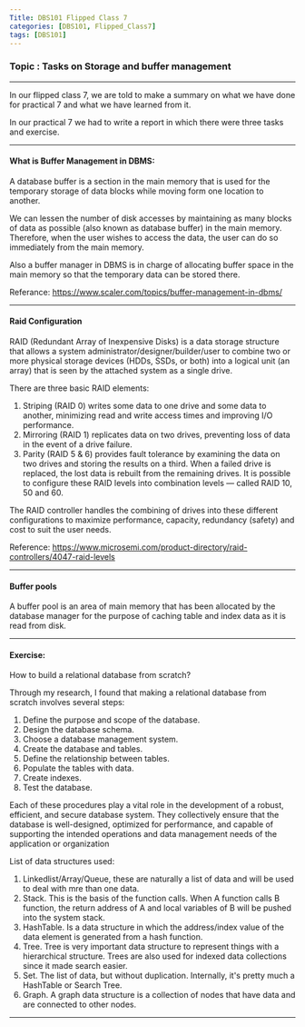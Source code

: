```yaml
---
Title: DBS101 Flipped Class 7
categories: [DBS101, Flipped_Class7]
tags: [DBS101]
---
```


### Topic : Tasks on Storage and buffer management
----
In our flipped class 7, we are told to make a summary on what we have done for practical 7 and what we have learned from it.

In our practical 7 we had to write a report in which there were three tasks and exercise.

---
#### What is Buffer Management in DBMS:
A database buffer is a section in the main memory that is used for the temporary storage of data blocks while moving form one location to another. 

We can lessen the number of disk accesses by maintaining as many blocks of data as possible (also known as database buffer) in the main memory. Therefore, when the user wishes to access the data, the user can do so immediately from the main memory. 

Also a buffer manager in DBMS is in charge of allocating buffer space in the main memory so that the temporary data can be stored there.

Referance: 
https://www.scaler.com/topics/buffer-management-in-dbms/

---
#### Raid Configuration
RAID (Redundant Array of Inexpensive Disks) is a data storage structure that allows a system administrator/designer/builder/user to combine two or more physical storage devices (HDDs, SSDs, or both) into a logical unit (an array) that is seen by the attached system as a single drive.

There are three basic RAID elements:

1. Striping (RAID 0) writes some data to one drive and some data to another, minimizing read and write access times and improving I/O performance.
2. Mirroring (RAID 1) replicates data on two drives, preventing loss of data in the event of a drive failure.
3. Parity (RAID 5 & 6) provides fault tolerance by examining the data on two drives and storing the results on a third. When a failed drive is replaced, the lost data is rebuilt from the remaining drives.
It is possible to configure these RAID levels into combination levels — called RAID 10, 50 and 60.

The RAID controller handles the combining of drives into these different configurations to maximize performance, capacity, redundancy (safety) and cost to suit the user needs.

Reference:
https://www.microsemi.com/product-directory/raid-controllers/4047-raid-levels

---
#### Buffer pools
A buffer pool is an area of main memory that has been allocated by the database manager for the purpose of caching table and index data as it is read from disk.

---
#### Exercise:
How to build a relational database from scratch?

Through my research, I found that making a relational database from scratch involves several steps:

1. Define the purpose and scope of the database.
2. Design the database schema.
3. Choose a database management system.
4. Create the database and tables.
5. Define the relationship between tables.
6. Populate the tables with data.
7. Create indexes.
8. Test the database.

Each of these procedures play a vital role in the development of a robust, efficient, and secure database system. They collectively ensure that the database is well-designed, optimized for performance, and capable of supporting the intended operations and data management needs of the application or organization

List of data structures used:

1. Linkedlist/Array/Queue, these are naturally a list of data and will be used to deal with mre than one data.
2. Stack. This is the basis of the function calls. When A function calls B function, the return address of A and local variables of B will be pushed into the system stack.
3. HashTable. Is a data structure in which the address/index value of the data element is generated from a hash function.
4. Tree. Tree is very important data structure to represent things with a hierarchical structure. Trees are also used for indexed data collections since it made search easier.
5. Set. The list of data, but without duplication. Internally, it's pretty much a HashTable or Search Tree.
6. Graph. A graph data structure is a collection of nodes that have data and are connected to other nodes.

---